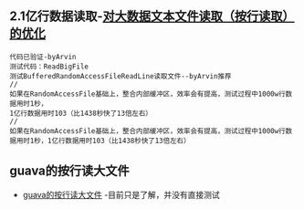 ## 2.1亿行数据读取-[对大数据文本文件读取（按行读取）的优化](https://my.oschina.net/u/2900652/blog/1636022)
```
代码已验证-byArvin
测试代码：ReadBigFile
测试BufferedRandomAccessFileReadLine读取文件--byArvin推荐
//
如果在RandomAccessFile基础上，整合内部缓冲区，效率会有提高，测试过程中1000w行数据用时1秒，
1亿行数据用时103（比1438秒快了13倍左右）
//
如果在RandomAccessFile基础上，整合内部缓冲区，效率会有提高，测试过程中1000w行数据用时1秒，1亿行数据用时103（比1438秒快了13倍左右）
```

## guava的按行读大文件
- [guava的按行读大文件]() -目前只是了解，并没有直接测试
